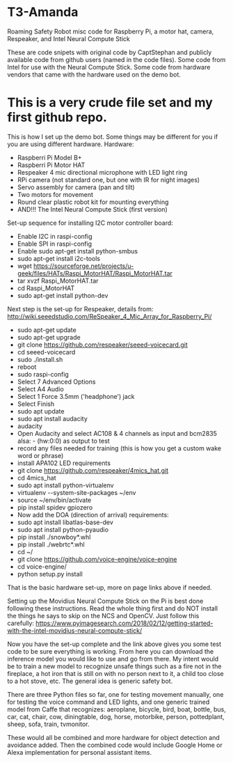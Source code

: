 # T3-Amanda
Roaming Safety Robot misc code for Raspberry Pi, a motor hat, camera, Respeaker, and Intel Neural Compute Stick

These are code snipets with original code by CaptStephan and publicly available code from github users (named in the code files). Some code from Intel for use with the Neural Compute Stick. Some code from hardware vendors that came with the hardware used on the demo bot.

# This is a very crude file set and my first github repo.

This is how I set up the demo bot.  Some things may be different for you if you are using different hardware.
Hardware:
- Raspberri Pi Model B+
- Raspberri Pi Motor HAT
- Respeaker 4 mic directional microphone with LED light ring
- RPi camera (not standard one, but one with IR for night images)
- Servo assembly for camera (pan and tilt)
- Two motors for movement
- Round clear plastic robot kit for mounting everything
- AND!!! The Intel Neural Compute Stick (first version)

Set-up sequence for installing I2C motor controller board:
- Enable I2C in raspi-config
- Enable SPI in raspi-config
- Enable sudo apt-get install python-smbus
- sudo apt-get install i2c-tools
- wget https://sourceforge.net/projects/u-geek/files/HATs/Raspi_MotorHAT/Raspi_MotorHAT.tar
- tar xvzf Raspi_MotorHAT.tar
- cd Raspi_MotorHAT
- sudo apt-get install python-dev

Next step is the set-up for Respeaker, details from:  http://wiki.seeedstudio.com/ReSpeaker_4_Mic_Array_for_Raspberry_Pi/
- sudo apt-get update
- sudo apt-get upgrade
- git clone https://github.com/respeaker/seeed-voicecard.git
- cd seeed-voicecard
- sudo ./install.sh
- reboot
- sudo raspi-config
- Select 7 Advanced Options
- Select A4 Audio
- Select 1 Force 3.5mm ('headphone') jack
- Select Finish
- sudo apt update
- sudo apt install audacity
- audacity
- Open Audacity and select AC108 & 4 channels as input and bcm2835 alsa: - (hw:0:0) as output to test
- record any files needed for training (this is how you get a custom wake word or phrase)
- install APA102 LED requirements
- git clone https://github.com/respeaker/4mics_hat.git
- cd 4mics_hat
- sudo apt install python-virtualenv
- virtualenv --system-site-packages ~/env
- source ~/env/bin/activate
- pip install spidev gpiozero
- Now add the DOA (direction of arrival) requirements:
- sudo apt install libatlas-base-dev
- sudo apt install python-pyaudio
- pip install ./snowboy*.whl
- pip install ./webrtc*.whl
- cd ~/
- git clone https://github.com/voice-engine/voice-engine
- cd voice-engine/
- python setup.py install

That is the basic hardware set-up, more on page links above if needed.

Setting up the Movidius Neural Compute Stick on the Pi is best done following these instructions. Read the whole
thing first and do NOT install the things he says to skip on the NCS and OpenCV. Just follow this carefully:
https://www.pyimagesearch.com/2018/02/12/getting-started-with-the-intel-movidius-neural-compute-stick/

Now you have the set-up complete and the link above gives you some test code to be sure everything is working.
From here you can download the inference model you would like to use and go from there.  My intent would be to
train a new model to recognize unsafe things such as a fire not in the fireplace, a hot iron that is still on
with no person next to it, a child too close to a hot stove, etc. The general idea is generic safety bot.

There are three Python files so far, one for testing movement manually, one for testing the voice command and
LED lights, and one generic trained model from Caffe that recognizes: aeroplane, bicycle, bird, boat, bottle,
bus, car, cat, chair, cow, diningtable, dog, horse, motorbike, person, pottedplant, sheep, sofa, train, tvmonitor.

These would all be combined and more hardware for object detection and avoidance added.  Then the combined code
would include Google Home or Alexa implementation for personal assistant items.
